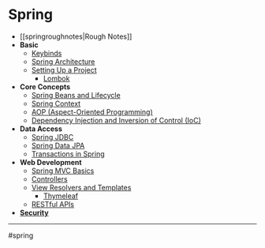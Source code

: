 # Spring 
- [[springroughnotes|Rough Notes]]
- **Basic**
	- [Keybinds](springkeybinds.md)
	- [Spring Architecture](spring_architecture.md)
	- [Setting Up a Project](spring_setup.md)
		- [Lombok](springlombok.md)
- **Core Concepts**
	- [Spring Beans and Lifecycle](spring_beans.md)
	- [Spring Context](spring_context.md)
	- [AOP (Aspect-Oriented Programming)](spring_aop.md)
	- [Dependency Injection and Inversion of Control (IoC)](spring_dependency_injection.md)
- **Data Access**
	- [Spring JDBC](spring_jdbc.md)
	- [Spring Data JPA](spring_data_jpa.md)
	- [Transactions in Spring](spring_transactions.md)
- **Web Development**
	- [Spring MVC Basics](spring_mvc_basics.md)
	- [Controllers](spring_controllers.md)
	- [View Resolvers and Templates](spring_view_resolvers.md)
		- [Thymeleaf](thymeleaf.md)
	- [RESTful APIs](spring_rest_apis.md)
- **[Security](spring_security.md)**
 - - - 
#spring 